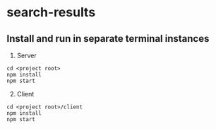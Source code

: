 # search-results
## Install and run in separate terminal instances
1. Server
```
cd <project root>
npm install
npm start
```
2. Client
```
cd <project root>/client
npm install
npm start
```
